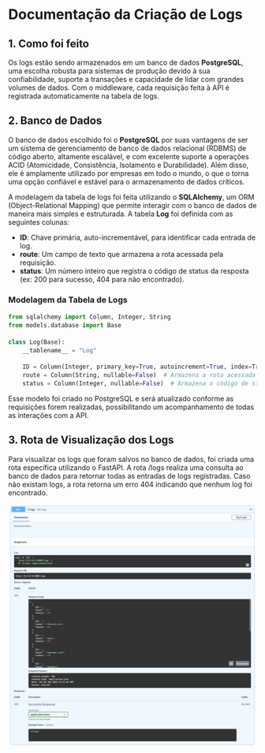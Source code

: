 # Documentação da Criação de Logs

## 1. Como foi feito

Os logs estão sendo armazenados em um banco de dados **PostgreSQL**, uma escolha robusta para sistemas de produção devido à sua confiabilidade, suporte a transações e capacidade de lidar com grandes volumes de dados. Com o middleware, cada requisição feita à API é registrada automaticamente na tabela de logs.

## 2. Banco de Dados

O banco de dados escolhido foi o **PostgreSQL** por suas vantagens de ser um sistema de gerenciamento de banco de dados relacional (RDBMS) de código aberto, altamente escalável, e com excelente suporte a operações ACID (Atomicidade, Consistência, Isolamento e Durabilidade). Além disso, ele é amplamente utilizado por empresas em todo o mundo, o que o torna uma opção confiável e estável para o armazenamento de dados críticos.

A modelagem da tabela de logs foi feita utilizando o **SQLAlchemy**, um ORM (Object-Relational Mapping) que permite interagir com o banco de dados de maneira mais simples e estruturada. A tabela **Log** foi definida com as seguintes colunas:

- **ID**: Chave primária, auto-incrementável, para identificar cada entrada de log.
- **route**: Um campo de texto que armazena a rota acessada pela requisição.
- **status**: Um número inteiro que registra o código de status da resposta (ex: 200 para sucesso, 404 para não encontrado).

### Modelagem da Tabela de Logs

```python
from sqlalchemy import Column, Integer, String
from models.database import Base

class Log(Base):
    __tablename__ = "Log"
    
    ID = Column(Integer, primary_key=True, autoincrement=True, index=True)
    route = Column(String, nullable=False)  # Armazena a rota acessada
    status = Column(Integer, nullable=False)  # Armazena o código de status
```

Esse modelo foi criado no PostgreSQL e será atualizado conforme as requisições forem realizadas, possibilitando um acompanhamento de todas as interações com a API.

## 3. Rota de Visualização dos Logs

Para visualizar os logs que foram salvos no banco de dados, foi criada uma rota específica utilizando o FastAPI. A rota /logs realiza uma consulta ao banco de dados para retornar todas as entradas de logs registradas. Caso não existam logs, a rota retorna um erro 404 indicando que nenhum log foi encontrado.

![logs func](../../static/logs.png)